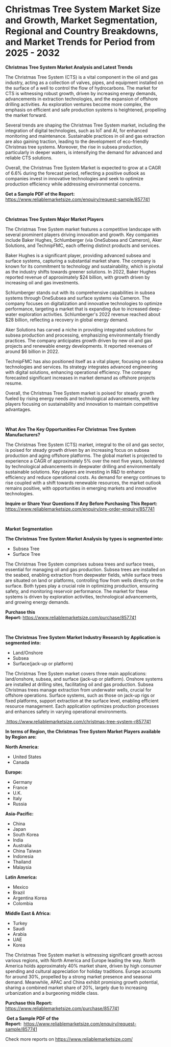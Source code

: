 <p><h1>Christmas Tree System Market Size and Growth, Market Segmentation, Regional and Country Breakdowns, and Market Trends for Period from 2025 -  2032</h1></p><p><strong>Christmas Tree System Market Analysis and Latest Trends</strong></p>
<p><p>The Christmas Tree System (CTS) is a vital component in the oil and gas industry, acting as a collection of valves, pipes, and equipment installed on the surface of a well to control the flow of hydrocarbons. The market for CTS is witnessing robust growth, driven by increasing energy demands, advancements in extraction technologies, and the expansion of offshore drilling activities. As exploration ventures become more complex, the emphasis on efficient and safe production systems is heightened, propelling the market forward.</p><p>Several trends are shaping the Christmas Tree System market, including the integration of digital technologies, such as IoT and AI, for enhanced monitoring and maintenance. Sustainable practices in oil and gas extraction are also gaining traction, leading to the development of eco-friendly Christmas tree systems. Moreover, the rise in subsea production, particularly in deeper waters, is intensifying the demand for advanced and reliable CTS solutions.</p><p>Overall, the Christmas Tree System Market is expected to grow at a CAGR of 6.6% during the forecast period, reflecting a positive outlook as companies invest in innovative technologies and seek to optimize production efficiency while addressing environmental concerns.</p></p>
<p><strong>Get a Sample PDF of the Report:&nbsp;</strong> <a href="https://www.reliablemarketsize.com/enquiry/request-sample/857741?utm_campaign=1103&utm_medium=2&utm_source=Github&utm_content=ia&utm_term=18022025&utm_id=christmas-tree-system">https://www.reliablemarketsize.com/enquiry/request-sample/857741</a></p>
<p>&nbsp;</p>
<p><strong>Christmas Tree System Major Market Players</strong></p>
<p><p>The Christmas Tree System market features a competitive landscape with several prominent players driving innovation and growth. Key companies include Baker Hughes, Schlumberger (via OneSubsea and Cameron), Aker Solutions, and TechnipFMC, each offering distinct products and services.</p><p>Baker Hughes is a significant player, providing advanced subsea and surface systems, capturing a substantial market share. The company is known for its commitment to technology and sustainability, which is pivotal as the industry shifts towards greener solutions. In 2022, Baker Hughes reported revenue of approximately $24 billion, with growth driven by increasing oil and gas investments.</p><p>Schlumberger stands out with its comprehensive capabilities in subsea systems through OneSubsea and surface systems via Cameron. The company focuses on digitalization and innovative technologies to optimize performance, targeting a market that is expanding due to increased deep-water exploration activities. Schlumberger's 2022 revenue reached about $28 billion, reflecting a recovery in global energy demand.</p><p>Aker Solutions has carved a niche in providing integrated solutions for subsea production and processing, emphasizing environmentally friendly practices. The company anticipates growth driven by new oil and gas projects and renewable energy developments. It reported revenues of around $6 billion in 2022.</p><p>TechnipFMC has also positioned itself as a vital player, focusing on subsea technologies and services. Its strategy integrates advanced engineering with digital solutions, enhancing operational efficiency. The company forecasted significant increases in market demand as offshore projects resume.</p><p>Overall, the Christmas Tree System market is poised for steady growth fueled by rising energy needs and technological advancements, with key players focusing on sustainability and innovation to maintain competitive advantages.</p></p>
<p>&nbsp;</p>
<p><strong>What Are The Key Opportunities For Christmas Tree System Manufacturers?</strong></p>
<p><p>The Christmas Tree System (CTS) market, integral to the oil and gas sector, is poised for steady growth driven by an increasing focus on subsea production and aging offshore platforms. The global market is projected to experience a CAGR of approximately 5% over the next five years, bolstered by technological advancements in deepwater drilling and environmentally sustainable solutions. Key players are investing in R&D to enhance efficiency and reduce operational costs. As demand for energy continues to rise coupled with a shift towards renewable resources, the market outlook remains positive, with opportunities in emerging markets and innovative technologies.</p></p>
<p><strong>Inquire or Share Your Questions If Any Before Purchasing This Report:</strong> <a href="https://www.reliablemarketsize.com/enquiry/pre-order-enquiry/857741?utm_campaign=1103&utm_medium=2&utm_source=Github&utm_content=ia&utm_term=18022025&utm_id=christmas-tree-system">https://www.reliablemarketsize.com/enquiry/pre-order-enquiry/857741</a></p>
<p>&nbsp;</p>
<p><strong>Market Segmentation</strong></p>
<p><strong>The Christmas Tree System Market Analysis by types is segmented into:</strong></p>
<p><ul><li>Subsea Tree</li><li>Surface Tree</li></ul></p>
<p><p>The Christmas Tree System comprises subsea trees and surface trees, essential for managing oil and gas production. Subsea trees are installed on the seabed, enabling extraction from deepwater fields, while surface trees are situated on land or platforms, controlling flow from wells directly on the surface. Both types play a crucial role in optimizing production, ensuring safety, and monitoring reservoir performance. The market for these systems is driven by exploration activities, technological advancements, and growing energy demands.</p></p>
<p><strong>Purchase this Report:&nbsp;</strong><a href="https://www.reliablemarketsize.com/purchase/857741?utm_campaign=1103&utm_medium=2&utm_source=Github&utm_content=ia&utm_term=18022025&utm_id=christmas-tree-system">https://www.reliablemarketsize.com/purchase/857741</a></p>
<p>&nbsp;</p>
<p><strong>The Christmas Tree System Market Industry Research by Application is segmented into:</strong></p>
<p><ul><li>Land/Onshore</li><li>Subsea</li><li>Surface(jack-up or platform)</li></ul></p>
<p><p>The Christmas Tree System market covers three main applications: land/onshore, subsea, and surface (jack-up or platform). Onshore systems are installed at drilling sites, facilitating oil and gas production. Subsea Christmas trees manage extraction from underwater wells, crucial for offshore operations. Surface systems, such as those on jack-up rigs or fixed platforms, support extraction at the surface level, enabling efficient resource management. Each application optimizes production processes and enhances safety in varying operational environments.</p></p>
<p><a href="https://www.reliablemarketsize.com/christmas-tree-system-r857741?utm_campaign=1103&utm_medium=2&utm_source=Github&utm_content=ia&utm_term=18022025&utm_id=christmas-tree-system">&nbsp;https://www.reliablemarketsize.com/christmas-tree-system-r857741</a></p>
<p><strong>In terms of Region, the Christmas Tree System Market Players available by Region are:</strong></p>
<p>
    <p> <strong> North America: </strong>
        <ul>
            <li>United States</li>
            <li>Canada</li>
        </ul>
        </p> 
    <p> <strong> Europe: </strong>
        <ul>
            <li>Germany</li>
            <li>France</li>
            <li>U.K.</li>
            <li>Italy</li>
            <li>Russia</li>
        </ul>
        </p> 
    <p> <strong> Asia-Pacific: </strong>
        <ul>
            <li>China</li>
            <li>Japan</li>
            <li>South Korea</li>
            <li>India</li>
            <li>Australia</li>
            <li>China Taiwan</li>
            <li>Indonesia</li>
            <li>Thailand</li>
            <li>Malaysia</li>
        </ul>
        </p> 
    <p> <strong> Latin America: </strong>
        <ul>
            <li>Mexico</li>
            <li>Brazil</li>
            <li>Argentina Korea</li>
            <li>Colombia</li>
        </ul>
        </p> 
    <p> <strong> Middle East & Africa: </strong>
        <ul>
            <li>Turkey</li>
            <li>Saudi</li>
            <li>Arabia</li>
            <li>UAE</li>
            <li>Korea</li>
        </ul>
    </p>
    </p>
<p><p>The Christmas Tree System market is witnessing significant growth across various regions, with North America and Europe leading the way. North America holds approximately 40% market share, driven by high consumer spending and cultural appreciation for holiday traditions. Europe accounts for around 30%, propelled by a strong market presence and seasonal demand. Meanwhile, APAC and China exhibit promising growth potential, sharing a combined market share of 20%, largely due to increasing urbanization and a burgeoning middle class.</p></p>
<p><strong>Purchase this Report: </strong><a href="https://www.reliablemarketsize.com/purchase/857741?utm_campaign=1103&utm_medium=2&utm_source=Github&utm_content=ia&utm_term=18022025&utm_id=christmas-tree-system">https://www.reliablemarketsize.com/purchase/857741</a></p>
<p>&nbsp;<strong>Get a Sample PDF of the Report:&nbsp;&nbsp;</strong><a href="https://www.reliablemarketsize.com/enquiry/request-sample/857741?utm_campaign=1103&utm_medium=2&utm_source=Github&utm_content=ia&utm_term=18022025&utm_id=christmas-tree-system">https://www.reliablemarketsize.com/enquiry/request-sample/857741</a></p>
<p><strong></strong></p>
<p>Check more reports on <a href="https://www.reliablemarketsize.com/?utm_campaign=1103&utm_medium=2&utm_source=Github&utm_content=ia&utm_term=18022025&utm_id=christmas-tree-system">https://www.reliablemarketsize.com/</a></p>